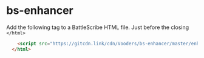 # bs-enhancer

Add the following tag to a BattleScribe HTML file. Just before the closing `</html>`

``` html
    <script src="https://gitcdn.link/cdn/Vooders/bs-enhancer/master/enhance.js"></script>
  </html>
```
